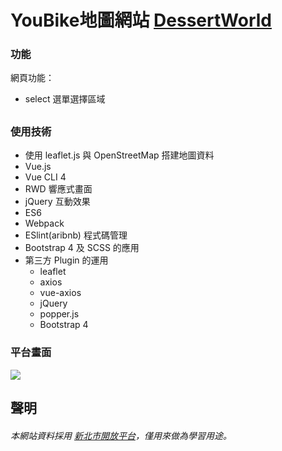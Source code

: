 # YouBike地圖網站 [DessertWorld](https://esanking.github.io/TaipeiBicycleMap/)

### 功能
網頁功能：
* select 選單選擇區域

##
### 使用技術
* 使用 leaflet.js 與 OpenStreetMap 搭建地圖資料
* Vue.js
* Vue CLI 4
* RWD 響應式畫面
* jQuery 互動效果
* ES6
* Webpack
* ESlint(aribnb) 程式碼管理
* Bootstrap 4 及 SCSS 的應用
* 第三方 Plugin 的運用
  * leaflet
  * axios
  * vue-axios
  * jQuery
  * popper.js
  * Bootstrap 4


### 平台畫面

![](https://i.imgur.com/mTdPj6S.png)



## 聲明

###### 本網站資料採用 [新北市開放平台](https://data.ntpc.gov.tw/datasets/71CD1490-A2DF-4198-BEF1-318479775E8A)，僅用來做為學習用途。
